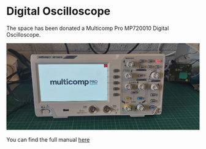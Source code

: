 # Digital Oscilloscope

The space has been donated a Multicomp Pro MP720010 Digital Oscilloscope.

![A photograph of the scope](./MP720010.jpg)

You can find the full manual [here](./MP720010.pdf)
